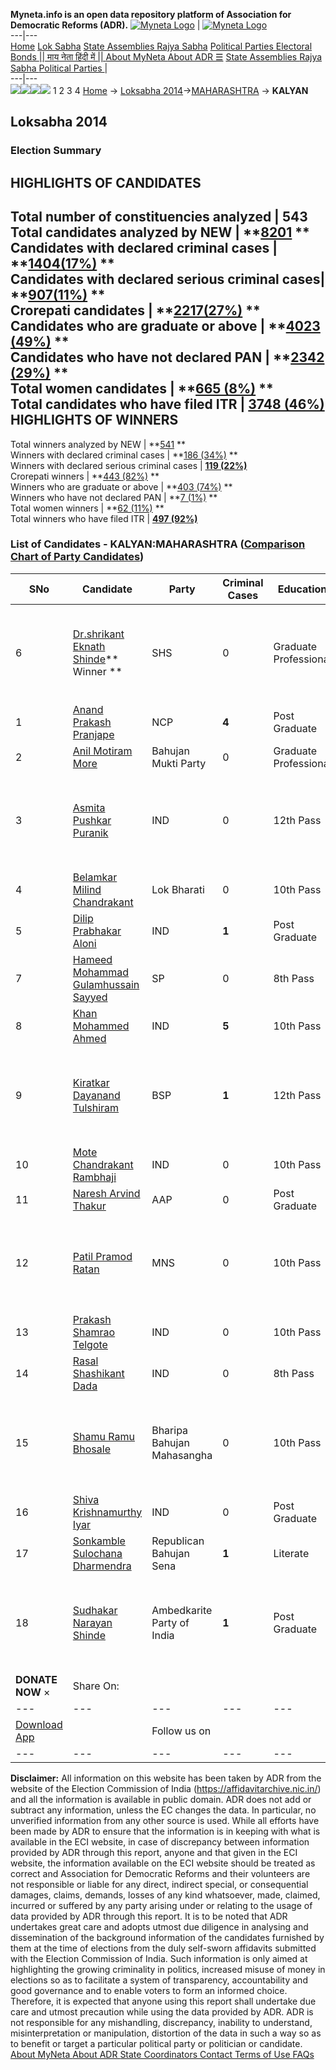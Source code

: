 **Myneta.info is an open data repository platform of Association for Democratic Reforms (ADR).**
[![Myneta Logo](https://www.myneta.info/lib/img/myneta-logo.png)](https://www.myneta.info/) | [![Myneta Logo](https://www.myneta.info/lib/img/adr-logo.png)](https://adrindia.org)  
---|---  
[Home](https://www.myneta.info/) [Lok Sabha](https://www.myneta.info/#ls "Lok Sabha") [ State Assemblies ](https://www.myneta.info/#sa "State Assemblies") [Rajya Sabha](https://www.myneta.info/#rs "Rajya Sabha") [Political Parties ](https://www.myneta.info/party "Political Parties") [ Electoral Bonds ](https://www.myneta.info/electoral_bonds "Electoral Bonds") [ || माय नेता हिंदी में || ](https://translate.google.co.in/translate?prev=hp&hl=en&js=y&u=www.myneta.info&sl=en&tl=hi&history_state0=) [ About MyNeta ](https://adrindia.org/content/about-myneta) [ About ADR ](https://adrindia.org/about-adr/who-we-are) [☰](javascript:void\(0\))
[ State Assemblies ](https://www.myneta.info/#sa "State Assemblies") [ Rajya Sabha ](https://www.myneta.info/#rs "Rajya Sabha") [ Political Parties ](https://www.myneta.info/party "Political Parties")
|   
---|---  
![](https://www.myneta.info/lib/img/banner/banner-1.png)![](https://www.myneta.info/lib/img/banner/banner-2.png)![](https://www.myneta.info/lib/img/banner/banner-3.png)![](https://www.myneta.info/lib/img/banner/banner-4.png)
1  2  3  4 
[Home](https://www.myneta.info/) → [Loksabha 2014](https://www.myneta.info/ls2014/)→[MAHARASHTRA](https://www.myneta.info/ls2014/index.php?action=show_constituencies&state_id=13) → **KALYAN**
### 
## Loksabha 2014
###  Election Summary 
HIGHLIGHTS OF CANDIDATES  
---  
Total number of constituencies analyzed |  543   
Total candidates analyzed by NEW | **[8201](https://www.myneta.info/ls2014/index.php?action=summary&subAction=candidates_analyzed&sort=candidate#summary) **  
Candidates with declared criminal cases | **[1404(17%)](https://www.myneta.info/ls2014/index.php?action=summary&subAction=crime&sort=candidate#summary) **  
Candidates with declared serious criminal cases| **[907(11%)](https://www.myneta.info/ls2014/index.php?action=summary&subAction=serious_crime&sort=candidate#summary) **  
Crorepati candidates | **[2217(27%)](https://www.myneta.info/ls2014/index.php?action=summary&subAction=crorepati&sort=candidate#summary) **  
Candidates who are graduate or above | **[4023 (49%)](https://www.myneta.info/ls2014/index.php?action=summary&subAction=education&sort=candidate#summary) **  
Candidates who have not declared PAN | **[2342 (29%)](https://www.myneta.info/ls2014/index.php?action=summary&subAction=without_pan&sort=candidate#summary) **  
Total women candidates | **[665 (8%)](https://www.myneta.info/ls2014/index.php?action=summary&subAction=women_candidate&sort=candidate#summary) **  
Total candidates who have filed ITR | [**3748 (46%)**](https://www.myneta.info/ls2014/index.php?action=summary&subAction=filed_itr&sort=candidate#summary)  
HIGHLIGHTS OF WINNERS  
---  
Total winners analyzed by NEW | **[541](https://www.myneta.info/ls2014/index.php?action=summary&subAction=winner_analyzed&sort=candidate#summary) **  
Winners with declared criminal cases | **[186 (34%)](https://www.myneta.info/ls2014/index.php?action=summary&subAction=winner_crime&sort=candidate#summary) **  
Winners with declared serious criminal cases | **[119 (22%)](https://www.myneta.info/ls2014/index.php?action=summary&subAction=winner_serious_crime&sort=candidate#summary)**  
Crorepati winners | **[443 (82%)](https://www.myneta.info/ls2014/index.php?action=summary&subAction=winner_crorepati&sort=candidate#summary) **  
Winners who are graduate or above | **[403 (74%)](https://www.myneta.info/ls2014/index.php?action=summary&subAction=winner_education&sort=candidate#summary) **  
Winners who have not declared PAN | **[7 (1%)](https://www.myneta.info/ls2014/index.php?action=summary&subAction=winner_without_pan&sort=candidate#summary) **  
Total women winners | **[62 (11%)](https://www.myneta.info/ls2014/index.php?action=summary&subAction=winner_women&sort=candidate#summary) **  
Total winners who have filed ITR | [**497 (92%)**](https://www.myneta.info/ls2014/index.php?action=summary&subAction=winner_filed_itr&sort=candidate#summary)  
### List of Candidates - KALYAN:MAHARASHTRA ([Comparison Chart of Party Candidates](https://www.myneta.info/ls2014/comparisonchart.php?constituency_id=333))
SNo | Candidate| Party| Criminal Cases| Education| Age| Total Assets| Liabilities  
---|---|---|---|---|---|---|---  
6  | [Dr.shrikant Eknath Shinde](https://www.myneta.info/ls2014/candidate.php?candidate_id=5869)** Winner ** | SHS | 0 | Graduate Professional| 27 | ![](https://myneta.info/image_v2.php?myneta_folder=ls2014&candidate_id=5869&col=ta) | ![](https://myneta.info/image_v2.php?myneta_folder=ls2014&candidate_id=5869&col=lia)  
1  | [Anand Prakash Pranjape](https://www.myneta.info/ls2014/candidate.php?candidate_id=5879) | NCP | **4** | Post Graduate| 40 | Rs 3,59,20,212 ~ 3 Crore+ | Rs 33,79,297 ~ 33 Lacs+  
2  | [Anil Motiram More](https://www.myneta.info/ls2014/candidate.php?candidate_id=5884) | Bahujan Mukti Party | 0 | Graduate Professional| 52 | Rs 28,28,101 ~ 28 Lacs+ | Rs 1,58,609 ~ 1 Lacs+  
3  | [Asmita Pushkar Puranik](https://www.myneta.info/ls2014/candidate.php?candidate_id=5883) | IND | 0 | 12th Pass| 35 | ![](https://myneta.info/image_v2.php?myneta_folder=ls2014&candidate_id=5883&col=ta) | ![](https://myneta.info/image_v2.php?myneta_folder=ls2014&candidate_id=5883&col=lia)  
4  | [Belamkar Milind Chandrakant](https://www.myneta.info/ls2014/candidate.php?candidate_id=5882) | Lok Bharati | 0 | 10th Pass| 50 | Rs 1,32,38,000 ~ 1 Crore+ | Rs 40,00,000 ~ 40 Lacs+  
5  | [Dilip Prabhakar Aloni](https://www.myneta.info/ls2014/candidate.php?candidate_id=5890) | IND | **1** | Post Graduate| 58 | Rs 76,00,000 ~ 76 Lacs+ | Rs 1,98,000 ~ 1 Lacs+  
7  | [Hameed Mohammad Gulamhussain Sayyed](https://www.myneta.info/ls2014/candidate.php?candidate_id=5886) | SP | 0 | 8th Pass| 40 | Rs 7,61,38,101 ~ 7 Crore+ | Rs 1,52,07,081 ~ 1 Crore+  
8  | [Khan Mohammed Ahmed](https://www.myneta.info/ls2014/candidate.php?candidate_id=5881) | IND | **5** | 10th Pass| 48 | Rs 2,00,000 ~ 2 Lacs+ | Rs 0 ~   
9  | [Kiratkar Dayanand Tulshiram](https://www.myneta.info/ls2014/candidate.php?candidate_id=5876) | BSP | **1** | 12th Pass| 52 | ![](https://myneta.info/image_v2.php?myneta_folder=ls2014&candidate_id=5876&col=ta) | ![](https://myneta.info/image_v2.php?myneta_folder=ls2014&candidate_id=5876&col=lia)  
10  | [Mote Chandrakant Rambhaji](https://www.myneta.info/ls2014/candidate.php?candidate_id=5891) | IND | 0 | 10th Pass| 52 | Rs 55,36,065 ~ 55 Lacs+ | Rs 3,25,500 ~ 3 Lacs+  
11  | [Naresh Arvind Thakur](https://www.myneta.info/ls2014/candidate.php?candidate_id=5880) | AAP | 0 | Post Graduate| 29 | Rs 31,57,123 ~ 31 Lacs+ | Rs 6,270 ~ 6 Thou+  
12  | [Patil Pramod Ratan](https://www.myneta.info/ls2014/candidate.php?candidate_id=5870) | MNS | 0 | 10th Pass| 39 | ![](https://myneta.info/image_v2.php?myneta_folder=ls2014&candidate_id=5870&col=ta) | ![](https://myneta.info/image_v2.php?myneta_folder=ls2014&candidate_id=5870&col=lia)  
13  | [Prakash Shamrao Telgote](https://www.myneta.info/ls2014/candidate.php?candidate_id=5877) | IND | 0 | 10th Pass| 43 | Rs 6,12,819 ~ 6 Lacs+ | Rs 0 ~   
14  | [Rasal Shashikant Dada](https://www.myneta.info/ls2014/candidate.php?candidate_id=5874) | IND | 0 | 8th Pass| 39 | Rs 70,000 ~ 70 Thou+ | Rs 0 ~   
15  | [Shamu Ramu Bhosale](https://www.myneta.info/ls2014/candidate.php?candidate_id=5894) | Bharipa Bahujan Mahasangha | 0 | 10th Pass| 61 | ![](https://myneta.info/image_v2.php?myneta_folder=ls2014&candidate_id=5894&col=ta) | ![](https://myneta.info/image_v2.php?myneta_folder=ls2014&candidate_id=5894&col=lia)  
16  | [Shiva Krishnamurthy Iyar](https://www.myneta.info/ls2014/candidate.php?candidate_id=5872) | IND | 0 | Post Graduate| 51 | Rs 1,75,57,000 ~ 1 Crore+ | Rs 0 ~   
17  | [Sonkamble Sulochana Dharmendra](https://www.myneta.info/ls2014/candidate.php?candidate_id=5871) | Republican Bahujan Sena | **1** | Literate| 47 | Rs 12,89,000 ~ 12 Lacs+ | Rs 0 ~   
18  | [Sudhakar Narayan Shinde](https://www.myneta.info/ls2014/candidate.php?candidate_id=5875) | Ambedkarite Party of India | **1** | Post Graduate| 60 | ![](https://myneta.info/image_v2.php?myneta_folder=ls2014&candidate_id=5875&col=ta) | ![](https://myneta.info/image_v2.php?myneta_folder=ls2014&candidate_id=5875&col=lia)  
|  **DONATE NOW** × |  Share On:  | [](https://api.whatsapp.com/send?text=https%3A%2F%2Fmyneta.info%2Fpunjab2022%2Findex.php%3Faction%3Dshow_constituencies%26state_id%3D19) | [](https://www.facebook.com/sharer/sharer.php?u=https%3A%2F%2Fmyneta.info%2Fpunjab2022%2Findex.php%3Faction%3Dshow_constituencies%26state_id%3D19) | [](https://twitter.com/share?url=https%3A%2F%2Fmyneta.info%2Fpunjab2022%2Findex.php%3Faction%3Dshow_constituencies%26state_id%3D19)  
---|---|---|---|---  
| [ Download App ](https://play.google.com/store/apps/details?id=com.webrosoft.myneta1&pcampaignid=pcampaignidMKT-Other-global-all-co-prtnr-py-PartBadge-Mar2515-1) | [](https://play.google.com/store/apps/details?id=com.webrosoft.myneta1&pcampaignid=pcampaignidMKT-Other-global-all-co-prtnr-py-PartBadge-Mar2515-1) |  Follow us on  | [](https://www.facebook.com/adrindia.org/) | [](https://twitter.com/adrspeaks) | [](https://groups.google.com/g/national-election-watch?hl=en&pli=1) | [](https://www.instagram.com/adrspeaks/) | [](https://www.youtube.com/user/adrspeaks) | [](https://sharechat.com/profile/adrspeaks)  
---|---|---|---|---|---|---|---|---  
**Disclaimer:** All information on this website has been taken by ADR from the website of the Election Commission of India (https://affidavitarchive.nic.in/) and all the information is available in public domain. ADR does not add or subtract any information, unless the EC changes the data. In particular, no unverified information from any other source is used. While all efforts have been made by ADR to ensure that the information is in keeping with what is available in the ECI website, in case of discrepancy between information provided by ADR through this report, anyone and that given in the ECI website, the information available on the ECI website should be treated as correct and Association for Democratic Reforms and their volunteers are not responsible or liable for any direct, indirect special, or consequential damages, claims, demands, losses of any kind whatsoever, made, claimed, incurred or suffered by any party arising under or relating to the usage of data provided by ADR through this report. It is to be noted that ADR undertakes great care and adopts utmost due diligence in analysing and dissemination of the background information of the candidates furnished by them at the time of elections from the duly self-sworn affidavits submitted with the Election Commission of India. Such information is only aimed at highlighting the growing criminality in politics, increased misuse of money in elections so as to facilitate a system of transparency, accountability and good governance and to enable voters to form an informed choice. Therefore, it is expected that anyone using this report shall undertake due care and utmost precaution while using the data provided by ADR. ADR is not responsible for any mishandling, discrepancy, inability to understand, misinterpretation or manipulation, distortion of the data in such a way so as to benefit or target a particular political party or politician or candidate. 
[ About MyNeta ](https://adrindia.org/content/about-myneta) [ About ADR ](https://adrindia.org/about-adr/who-we-are) [ State Coordinators ](https://adrindia.org/about-adr/state-coordinators) [ Contact ](https://adrindia.org/contact-us) [ Terms of Use ](https://adrindia.org/content/adr-terms-use) [ FAQs ](https://adrindia.org/content/faqs)
